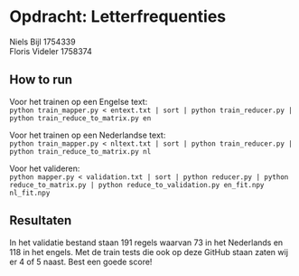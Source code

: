 # Opdracht: Letterfrequenties
Niels Bijl 1754339 <br>
Floris Videler 1758374

## How to run
Voor het trainen op een Engelse text:<br>
`python train_mapper.py < entext.txt | sort | python train_reducer.py | python train_reduce_to_matrix.py en` 

Voor het trainen op een Nederlandse text:<br>
`python train_mapper.py < nltext.txt | sort | python train_reducer.py | python train_reduce_to_matrix.py nl`

Voor het valideren:<br>
`python mapper.py < validation.txt | sort | python reducer.py | python reduce_to_matrix.py | python reduce_to_validation.py en_fit.npy nl_fit.npy`

## Resultaten
In het validatie bestand staan 191 regels waarvan 73 in het Nederlands en 118 in het engels. Met de train tests die ook op deze GitHub staan zaten wij er 4 of 5 naast. Best een goede score!